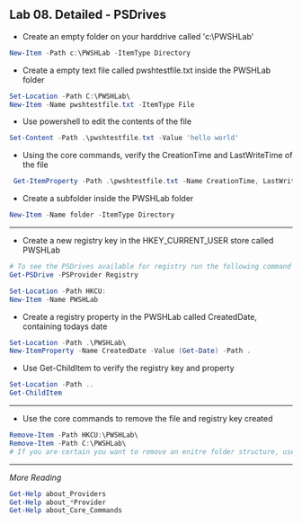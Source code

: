 ## Lab 08. Detailed - PSDrives

- Create an empty folder on your harddrive called 'c:\PWSHLab\'

```Powershell
New-Item -Path c:\PWSHLab -ItemType Directory
```

- Create a empty text file called pwshtestfile.txt inside the PWSHLab folder

```Powershell
Set-Location -Path C:\PWSHLab\
New-Item -Name pwshtestfile.txt -ItemType File
```

- Use powershell to edit the contents of the file

```Powershell
Set-Content -Path .\pwshtestfile.txt -Value 'hello world'
```

- Using the core commands, verify the CreationTime and LastWriteTime of the file

```Powershell
 Get-ItemProperty -Path .\pwshtestfile.txt -Name CreationTime, LastWriteTime
```

- Create a subfolder inside the PWSHLab folder

```Powershell
New-Item -Name folder -ItemType Directory
```

---

- Create a new registry key in the HKEY_CURRENT_USER store called PWSHLab

```Powershell
# To see the PSDrives available for registry run the following command
Get-PSDrive -PSProvider Registry

Set-Location -Path HKCU:
New-Item -Name PWSHLab
```

- Create a registry property in the PWSHLab called CreatedDate, containing todays date

```Powershell
Set-Location -Path .\PWSHLab\
New-ItemProperty -Name CreatedDate -Value (Get-Date) -Path .
```

- Use Get-ChildItem to verify the registry key and property

```Powershell
Set-Location -Path ..
Get-ChildItem
```

---

- Use the core commands to remove the file and registry key created

```Powershell
Remove-Item -Path HKCU:\PWSHLab\
Remove-Item -Path C:\PWSHLab\
# If you are certain you want to remove an enitre folder structure, use the -Recurse flag with Remove-Item
```

---

*More Reading*

```Powershell
Get-Help about_Providers
Get-Help about_*Provider
Get-Help about_Core_Commands
```
